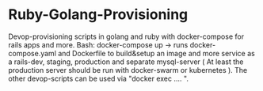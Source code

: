 # Ruby-Golang-Provisioning
Devop-provisioning scripts in golang and ruby with docker-compose for rails apps and more. 
                      Bash: docker-compose up -> runs docker-compose.yaml and Dockerfile to build&setup an image
and more service as a rails-dev, staging, production and separate mysql-server ( At least the production server should be run with docker-swarm or kubernetes ). 
The other devop-scripts can be used via "docker exec .... ".
